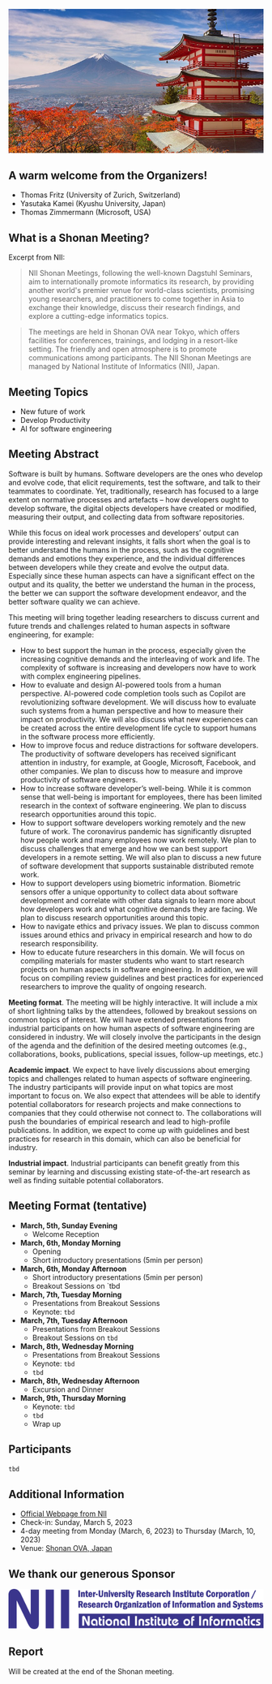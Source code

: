 ![Japan](/images/japan.jpg)

## A warm welcome from the Organizers!
* Thomas Fritz (University of Zurich, Switzerland)
* Yasutaka Kamei (Kyushu University, Japan)
* Thomas Zimmermann (Microsoft, USA)


## What is a Shonan Meeting?
Excerpt from NII:

> NII Shonan Meetings, following the well-known Dagstuhl Seminars, aim to internationally promote informatics its research, by providing another world's premier venue for world-class scientists, promising young researchers, and practitioners to come together in Asia to exchange their knowledge, discuss their research findings, and explore a cutting-edge informatics topics.

> The meetings are held in Shonan OVA near Tokyo, which offers facilities for conferences, trainings, and lodging in a resort-like setting. The friendly and open atmosphere is to promote communications among participants. The NII Shonan Meetings are managed by National Institute of Informatics (NII), Japan.

## Meeting Topics
* New future of work
* Develop Productivity
* AI for software engineering

## Meeting Abstract
Software is built by humans. Software developers are the ones who develop and evolve code, that elicit requirements, test the software, and talk to their teammates to coordinate. Yet, traditionally, research has focused to a large extent on normative processes and artefacts – how developers ought to develop software, the digital objects developers have created or modified, measuring their output, and collecting data from software repositories.

While this focus on ideal work processes and developers’ output can provide interesting and relevant insights, it falls short when the goal is to better understand the humans in the process, such as the cognitive demands and emotions they experience, and the individual differences between developers while they create and evolve the output data. Especially since these human aspects can have a significant effect on the output and its quality, the better we understand the human in the process, the better we can support the software development endeavor, and the better software quality we can achieve.

This meeting will bring together leading researchers to discuss current and future trends and challenges related to human aspects in software engineering, for example:
* How to best support the human in the process, especially given the increasing cognitive demands and the interleaving of work and life. The complexity of software is increasing and developers now have to work with complex engineering pipelines.
* How to evaluate and design AI-powered tools from a human perspective. AI-powered code completion tools such as Copilot are revolutionizing software development. We will discuss how to evaluate such systems from a human perspective and how to measure their impact on productivity. We will also discuss what new experiences can be created across the entire development life cycle to support humans in the software process more efficiently.
* How to improve focus and reduce distractions for software developers. The productivity of software developers has received significant attention in industry, for example, at Google, Microsoft, Facebook, and other companies. We plan to discuss how to measure and improve productivity of software engineers.
* How to increase software developer’s well-being. While it is common sense that well-being is important for employees, there has been limited research in the context of software engineering. We plan to discuss research opportunities around this topic.
* How to support software developers working remotely and the new future of work. The coronavirus pandemic has significantly disrupted how people work and many employees now work remotely. We plan to discuss challenges that emerge and how we can best support developers in a remote setting. We will also plan to discuss a new future of software development that supports sustainable distributed remote work.
* How to support developers using biometric information. Biometric sensors offer a unique opportunity to collect data about software development and correlate with other data signals to learn more about how developers work and what cognitive demands they are facing. We plan to discuss research opportunities around this topic.
* How to navigate ethics and privacy issues. We plan to discuss common issues around ethics and privacy in empirical research and how to do research responsibility.
* How to educate future researchers in this domain. We will focus on compiling materials for master students who want to start research projects on human aspects in software engineering. In addition, we will focus on compiling review guidelines and best practices for experienced researchers to improve the quality of ongoing research.

**Meeting format**. The meeting will be highly interactive. It will include a mix of short lightning talks by the attendees, followed by breakout sessions on common topics of interest. We will have extended presentations from industrial participants on how human aspects of software engineering are considered in industry. We will closely involve the participants in the design of the agenda and the definition of the desired meeting outcomes (e.g., collaborations, books, publications, special issues, follow-up meetings, etc.)

**Academic impact**. We expect to have lively discussions about emerging topics and challenges related to human aspects of software engineering. The industry participants will provide input on what topics are most important to focus on. We also expect that attendees will be able to identify potential collaborators for research projects and make connections to companies that they could otherwise not connect to. The collaborations will push the boundaries of empirical research and lead to high-profile publications. In addition, we expect to come up with guidelines and best practices for research in this domain, which can also be beneficial for industry.

**Industrial impact**. Industrial participants can benefit greatly from this seminar by learning and discussing existing state-of-the-art research as well as finding suitable potential collaborators.

## Meeting Format (tentative)
* **March, 5th, Sunday Evening**
  * Welcome Reception
* **March, 6th, Monday Morning**
  * Opening
  * Short introductory presentations (5min per person)
* **March, 6th, Monday Afternoon**
  * Short introductory presentations (5min per person)
  * Breakout Sessions on `tbd
* **March, 7th, Tuesday Morning**
  * Presentations from Breakout Sessions
  * Keynote: `tbd`
* **March, 7th, Tuesday Afternoon**
  * Presentations from Breakout Sessions
  * Breakout Sessions on `tbd`
* **March, 8th, Wednesday Morning**
  * Presentations from Breakout Sessions
  * Keynote: `tbd`
  * `tbd`
* **March, 8th, Wednesday Afternoon**
  * Excursion and Dinner
* **March, 9th, Thursday Morning**
  * Keynote: `tbd`
  * `tbd`
  * Wrap up

## Participants
`tbd`

## Additional Information
* [Official Webpage from NII](https://shonan.nii.ac.jp/seminars/191/)
* Check-in: Sunday, March 5, 2023
* 4-day meeting from Monday (March, 6, 2023) to Thursday (March, 10, 2023)
* Venue: [Shonan OVA, Japan](http://shonan-ova.jp/)

## We thank our generous Sponsor
![NII Logo](/images/nii_logo.gif)

## Report
Will be created at the end of the Shonan meeting.
